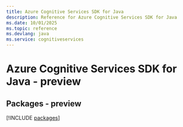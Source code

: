```yaml
---
title: Azure Cognitive Services SDK for Java
description: Reference for Azure Cognitive Services SDK for Java
ms.date: 10/01/2025
ms.topic: reference
ms.devlang: java
ms.service: cognitiveservices
---
```

# Azure Cognitive Services SDK for Java - preview
## Packages - preview
[!INCLUDE [packages](cognitive-services-index.md)]